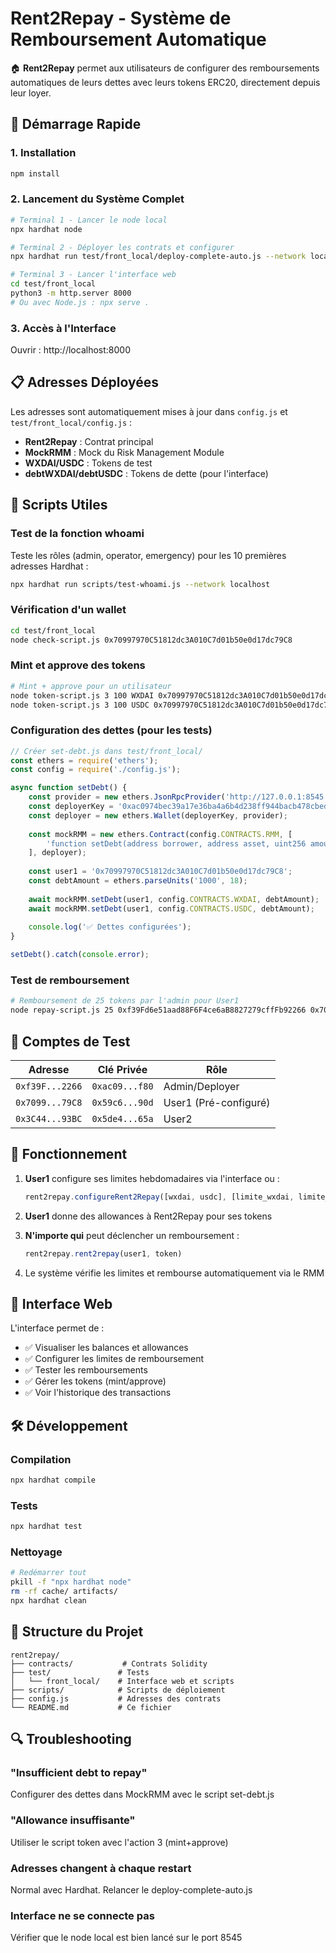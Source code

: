 # Rent2Repay - Système de Remboursement Automatique

🏠 **Rent2Repay** permet aux utilisateurs de configurer des remboursements automatiques de leurs dettes avec leurs tokens ERC20, directement depuis leur loyer.

## 🚀 Démarrage Rapide

### 1. Installation
```bash
npm install
```

### 2. Lancement du Système Complet
```bash
# Terminal 1 - Lancer le node local
npx hardhat node

# Terminal 2 - Déployer les contrats et configurer
npx hardhat run test/front_local/deploy-complete-auto.js --network localhost

# Terminal 3 - Lancer l'interface web
cd test/front_local
python3 -m http.server 8000
# Ou avec Node.js : npx serve .
```

### 3. Accès à l'Interface
Ouvrir : http://localhost:8000

## 📋 Adresses Déployées

Les adresses sont automatiquement mises à jour dans `config.js` et `test/front_local/config.js` :

- **Rent2Repay** : Contrat principal
- **MockRMM** : Mock du Risk Management Module
- **WXDAI/USDC** : Tokens de test
- **debtWXDAI/debtUSDC** : Tokens de dette (pour l'interface)

## 🔧 Scripts Utiles

### Test de la fonction whoami
Teste les rôles (admin, operator, emergency) pour les 10 premières adresses Hardhat :
```bash
npx hardhat run scripts/test-whoami.js --network localhost
```

### Vérification d'un wallet
```bash
cd test/front_local
node check-script.js 0x70997970C51812dc3A010C7d01b50e0d17dc79C8
```

### Mint et approve des tokens
```bash
# Mint + approve pour un utilisateur
node token-script.js 3 100 WXDAI 0x70997970C51812dc3A010C7d01b50e0d17dc79C8
node token-script.js 3 100 USDC 0x70997970C51812dc3A010C7d01b50e0d17dc79C8
```

### Configuration des dettes (pour les tests)
```javascript
// Créer set-debt.js dans test/front_local/
const ethers = require('ethers');
const config = require('./config.js');

async function setDebt() {
    const provider = new ethers.JsonRpcProvider('http://127.0.0.1:8545');
    const deployerKey = '0xac0974bec39a17e36ba4a6b4d238ff944bacb478cbed5efcae784d7bf4f2ff80';
    const deployer = new ethers.Wallet(deployerKey, provider);
    
    const mockRMM = new ethers.Contract(config.CONTRACTS.RMM, [
        'function setDebt(address borrower, address asset, uint256 amount)'
    ], deployer);
    
    const user1 = '0x70997970C51812dc3A010C7d01b50e0d17dc79C8';
    const debtAmount = ethers.parseUnits('1000', 18);
    
    await mockRMM.setDebt(user1, config.CONTRACTS.WXDAI, debtAmount);
    await mockRMM.setDebt(user1, config.CONTRACTS.USDC, debtAmount);
    
    console.log('✅ Dettes configurées');
}

setDebt().catch(console.error);
```

### Test de remboursement
```bash
# Remboursement de 25 tokens par l'admin pour User1
node repay-script.js 25 0xf39Fd6e51aad88F6F4ce6aB8827279cffFb92266 0x70997970C51812dc3A010C7d01b50e0d17dc79C8
```

## 👤 Comptes de Test

| Adresse | Clé Privée | Rôle |
|---------|------------|------|
| `0xf39F...2266` | `0xac09...f80` | Admin/Deployer |
| `0x7099...79C8` | `0x59c6...90d` | User1 (Pré-configuré) |
| `0x3C44...93BC` | `0x5de4...65a` | User2 |

## 🔄 Fonctionnement

1. **User1** configure ses limites hebdomadaires via l'interface ou :
   ```javascript
   rent2repay.configureRent2Repay([wxdai, usdc], [limite_wxdai, limite_usdc])
   ```

2. **User1** donne des allowances à Rent2Repay pour ses tokens

3. **N'importe qui** peut déclencher un remboursement :
   ```javascript
   rent2repay.rent2repay(user1, token)
   ```

4. Le système vérifie les limites et rembourse automatiquement via le RMM

## 🎯 Interface Web

L'interface permet de :
- ✅ Visualiser les balances et allowances
- ✅ Configurer les limites de remboursement
- ✅ Tester les remboursements
- ✅ Gérer les tokens (mint/approve)
- ✅ Voir l'historique des transactions

## 🛠️ Développement

### Compilation
```bash
npx hardhat compile
```

### Tests
```bash
npx hardhat test
```

### Nettoyage
```bash
# Redémarrer tout
pkill -f "npx hardhat node"
rm -rf cache/ artifacts/
npx hardhat clean
```

## 📁 Structure du Projet

```
rent2repay/
├── contracts/           # Contrats Solidity
├── test/               # Tests
│   └── front_local/    # Interface web et scripts
├── scripts/            # Scripts de déploiement
├── config.js           # Adresses des contrats
└── README.md           # Ce fichier
```

## 🔍 Troubleshooting

### "Insufficient debt to repay"
Configurer des dettes dans MockRMM avec le script set-debt.js

### "Allowance insuffisante"
Utiliser le script token avec l'action 3 (mint+approve)

### Adresses changent à chaque restart
Normal avec Hardhat. Relancer le deploy-complete-auto.js

### Interface ne se connecte pas
Vérifier que le node local est bien lancé sur le port 8545
